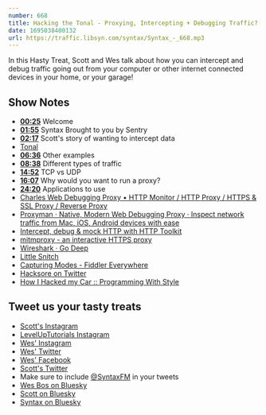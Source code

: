 ```yaml
---
number: 668
title: Hacking the Tonal - Proxying, Intercepting + Debugging Traffic?
date: 1695038400132
url: https://traffic.libsyn.com/syntax/Syntax_-_668.mp3
---
```


In this Hasty Treat, Scott and Wes talk about how you can intercept and debug traffic going out from your computer or other internet connected devices in your home, or your garage!

## Show Notes

- **[00:25](#t=00:25)** Welcome
- **[01:55](#t=01:55)** Syntax Brought to you by Sentry
- **[02:17](#t=02:17)** Scott's story of wanting to intercept data
- [Tonal](https://www.tonal.com/)
- **[06:36](#t=06:36)** Other examples
- **[08:38](#t=08:38)** Different types of traffic
- **[14:52](#t=14:52)** TCP vs UDP
- **[16:07](#t=16:07)** Why would you want to run a proxy?
- **[24:20](#t=24:20)** Applications to use
- [Charles Web Debugging Proxy • HTTP Monitor / HTTP Proxy / HTTPS & SSL Proxy / Reverse Proxy](https://www.charlesproxy.com/)
- [Proxyman · Native, Modern Web Debugging Proxy · Inspect network traffic from Mac, iOS, Android devices with ease](https://proxyman.io/)
- [Intercept, debug & mock HTTP with HTTP Toolkit](https://httptoolkit.com/)
- [mitmproxy - an interactive HTTPS proxy](https://mitmproxy.org/)
- [Wireshark · Go Deep](https://www.wireshark.org/)
- [Little Snitch](https://www.obdev.at/products/littlesnitch/index.html)
- [Capturing Modes - Fiddler Everywhere](https://docs.telerik.com/fiddler-everywhere/capture-traffic/capturing-modes)
- [Hacksore on Twitter](https://twitter.com/Hacksore/status/1661369171534393348)
- [How I Hacked my Car :: Programming With Style](https://programmingwithstyle.com/posts/howihackedmycar/)

## Tweet us your tasty treats

- [Scott's Instagram](https://www.instagram.com/stolinski/)
- [LevelUpTutorials Instagram](https://www.instagram.com/LevelUpTutorials/)
- [Wes' Instagram](https://www.instagram.com/wesbos/)
- [Wes' Twitter](https://twitter.com/wesbos)
- [Wes' Facebook](https://www.facebook.com/wesbos.developer)
- [Scott's Twitter](https://twitter.com/stolinski)
- Make sure to include [@SyntaxFM](https://twitter.com/SyntaxFM) in your tweets
- [Wes Bos on Bluesky](https://bsky.app/profile/wesbos.com)
- [Scott on Bluesky](https://bsky.app/profile/tolin.ski)
- [Syntax on Bluesky](https://bsky.app/profile/syntax.fm)
